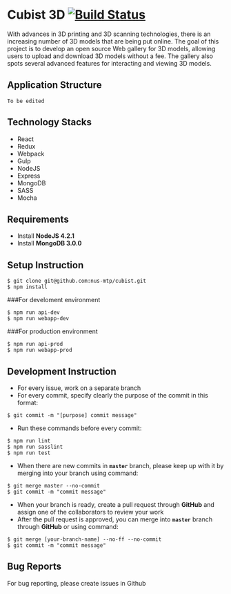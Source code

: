 # Cubist 3D [![Build Status](https://travis-ci.org/nus-mtp/cubist.svg?branch=master)](https://travis-ci.org/nus-mtp/cubist)
With advances in 3D printing and 3D scanning technologies, there is an increasing number of 3D models that are being put online. The goal of this project is to develop an open source Web gallery for 3D models, allowing users to upload and download 3D models without a fee. The gallery also spots several advanced features for interacting and viewing 3D models.

## Application Structure
`To be edited`

## Technology Stacks
* React
* Redux
* Webpack
* Gulp
* NodeJS
* Express
* MongoDB
* SASS
* Mocha

## Requirements
* Install **NodeJS 4.2.1**
* Install **MongoDB 3.0.0**

## Setup Instruction

```
$ git clone git@github.com:nus-mtp/cubist.git
$ npm install
```

###For develoment environment

```
$ npm run api-dev
$ npm run webapp-dev
```

###For production environment

```
$ npm run api-prod
$ npm run webapp-prod
```

## Development Instruction
* For every issue, work on a separate branch
* For every commit, specify clearly the purpose of the commit in this format:

```
$ git commit -m "[purpose] commit message"
```

* Run these commands before every commit:

```
$ npm run lint
$ npm run sasslint
$ npm run test
```

* When there are new commits in **`master`** branch, please keep up with it by merging into your branch using command:

```
$ git merge master --no-commit
$ git commit -m "commit message"
```

* When your branch is ready, create a pull request through **GitHub** and assign one of the collaborators to review your work
* After the pull request is approved, you can merge into **`master`** branch through **GitHub** or using command:

```
$ git merge [your-branch-name] --no-ff --no-commit
$ git commit -m "commit message"
```

## Bug Reports
For bug reporting, please create issues in Github

